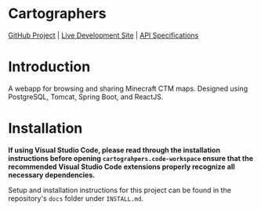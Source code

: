 # Cartographers

[GitHub Project](https://github.com/users/hydrogen602Trinity/projects/1/views/1) | [Live Development Site](https://hydrogen602trinity.github.io/Cartographers/) | [API Specifications](https://github.com/hydrogen602Trinity/Cartographers/wiki/RESTful-API)

# Introduction
A webapp for browsing and sharing Minecraft CTM maps. Designed using PostgreSQL, Tomcat, Spring Boot, and ReactJS.

# Installation
**If using Visual Studio Code, please read through the installation instructions before opening `cartograhpers.code-workspace` ensure that the recommended Visual Studio Code extensions properly recognize all necessary dependencies.**

Setup and installation instructions for this project can be found in the repository's `docs` folder under `INSTALL.md`.
